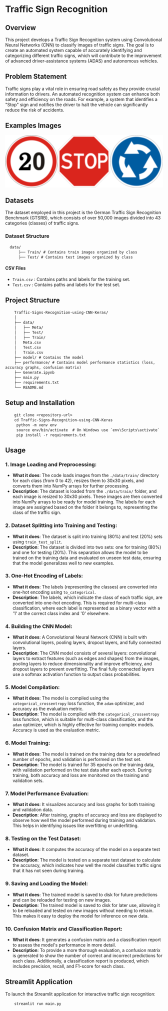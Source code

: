 # Traffic Sign Recognition

## Overview
This project develops a Traffic Sign Recognition system using Convolutional Neural Networks (CNN) to classify images of traffic signs. 
The goal is to create an automated system capable of accurately identifying and categorizing different traffic signs, which will contribute to the improvement of advanced driver-assistance systems (ADAS) and autonomous vehicles.  

## Problem Statement
Traffic signs play a vital role in ensuring road safety as they provide crucial information to drivers. 
An automated recognition system can enhance both safety and efficiency on the roads. For example, a system that identifies a "Stop" sign and notifies the driver to halt the vehicle can significantly reduce the risk of accidents.

## Examples Images
<div style="display: flex;">
  <img src="data/Meta/0.png" alt="Stop Sign" width="200" />
  <img src="data/Meta/14.png" alt="Yield Sign" width="200" />
  <img src="data/Meta/40.png" alt="Speed Limit Sign" width="200" />
</div>

## Datasets
The dataset employed in this project is the German Traffic Sign Recognition Benchmark (GTSRB), which consists of over 50,000 images divided into 43 categories (classes) of traffic signs.

### Dataset Structure
``` 
  data/ 
      ├── Train/ # Contains train images organized by class
      ├── Test/ # Contains test images organized by class
```

#### CSV Files
- `Train.csv` : Contains paths and labels for the training set.
- `Test.csv` : Contains paths and labels for the test set.

## Project Structure
```
    Traffic-Signs-Recognition-using-CNN-Keras/
    │
    ├── data/
    │   ├── Meta/
    │   ├── Test/
    │   ├── Train/
    │   Meta.csv
    │   Test.csv
    │   Train.csv 
    ├── model/ # Contains the model
    ├── performance/ # Contains model performance statistics (loss, accuracy graphs, confusion matrix)
    ├── Generate.ipynb
    ├── main.py
    ├── requirements.txt
    └── README.md
```

## Setup and Installation
```
    git clone <repository-url>
    cd Traffic-Signs-Recognition-using-CNN-Keras
     python -m venv env
     source env/bin/activate  # On Windows use `env\Scripts\activate`
     pip install -r requirements.txt
```

## Usage
### 1. Image Loading and Preprocessing:
   - **What it does**: The code loads images from the `./data/train/` directory for each class (from 0 to 42), resizes them to 30x30 pixels, and converts them into NumPy arrays for further processing.
   - **Description**: 
     The dataset is loaded from the `./data/train/` folder, and each image is resized to 30x30 pixels. These images are then converted into NumPy arrays to be ready for model training. The labels for each image are assigned based on the folder it belongs to, representing the class of the traffic sign.

### 2. Dataset Splitting into Training and Testing:
   - **What it does**: The dataset is split into training (80%) and test (20%) sets using `train_test_split`.
   - **Description**: 
     The dataset is divided into two sets: one for training (80%) and one for testing (20%). This separation allows the model to be trained on the training data and evaluated on unseen test data, ensuring that the model generalizes well to new examples.

### 3. One-Hot Encoding of Labels:
   - **What it does**: The labels (representing the classes) are converted into one-hot encoding using `to_categorical`.
   - **Description**: 
     The labels, which indicate the class of each traffic sign, are converted into one-hot encoding. This is required for multi-class classification, where each label is represented as a binary vector with a '1' at the correct class index and '0' elsewhere.

### 4. Building the CNN Model:
   - **What it does**: A Convolutional Neural Network (CNN) is built with convolutional layers, pooling layers, dropout layers, and fully connected layers.
   - **Description**: 
     The CNN model consists of several layers: convolutional layers to extract features (such as edges and shapes) from the images, pooling layers to reduce dimensionality and improve efficiency, and dropout layers to prevent overfitting. The final fully connected layers use a softmax activation function to output class probabilities.

### 5. Model Compilation:
   - **What it does**: The model is compiled using the `categorical_crossentropy` loss function, the `adam` optimizer, and accuracy as the evaluation metric.
   - **Description**: 
     The model is compiled with the `categorical_crossentropy` loss function, which is suitable for multi-class classification, and the `adam` optimizer, which is highly effective for training complex models. Accuracy is used as the evaluation metric.

### 6. Model Training:
   - **What it does**: The model is trained on the training data for a predefined number of epochs, and validation is performed on the test set.
   - **Description**: 
     The model is trained for 35 epochs on the training data, with validation performed on the test data after each epoch. During training, both accuracy and loss are monitored on the training and validation sets.

### 7. Model Performance Evaluation:
   - **What it does**: It visualizes accuracy and loss graphs for both training and validation data.
   - **Description**: 
     After training, graphs of accuracy and loss are displayed to observe how well the model performed during training and validation. This helps in identifying issues like overfitting or underfitting.

### 8. Testing on the Test Dataset:
   - **What it does**: It computes the accuracy of the model on a separate test dataset.
   - **Description**: 
     The model is tested on a separate test dataset to calculate the accuracy, which indicates how well the model classifies traffic signs that it has not seen during training.

### 9. Saving and Loading the Model:
   - **What it does**: The trained model is saved to disk for future predictions and can be reloaded for testing on new images.
   - **Description**: 
     The trained model is saved to disk for later use, allowing it to be reloaded and tested on new images without needing to retrain. This makes it easy to deploy the model for inference on new data.

### 10. Confusion Matrix and Classification Report:
   - **What it does**: It generates a confusion matrix and a classification report to assess the model's performance in more detail.
   - **Description**: 
     To provide a more thorough evaluation, a confusion matrix is generated to show the number of correct and incorrect predictions for each class. Additionally, a classification report is produced, which includes precision, recall, and F1-score for each class.
## Streamlit Application
To launch the Streamlit application for interactive traffic sign recognition:
```
    streamlit run main.py
```

